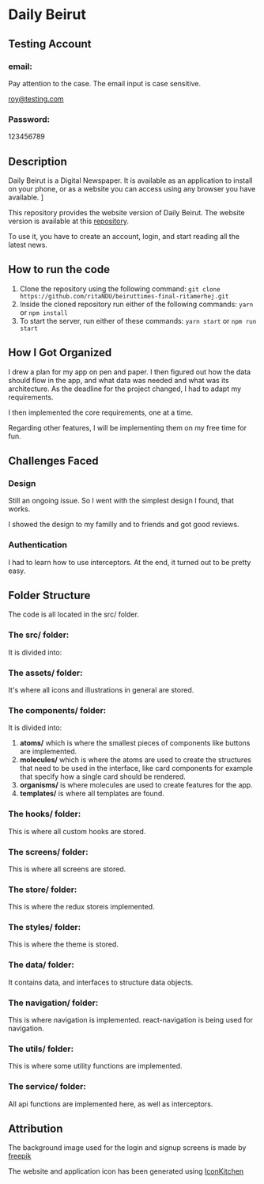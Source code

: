 # Daily Beirut

## Testing Account

### email:

Pay attention to the case. The email input is case sensitive.

roy@testing.com

### Password:

123456789

## Description

Daily Beirut is a Digital Newspaper. It is available as an application to install on your phone, or as a website you can access using any browser you have available. ]

This repository provides the website version of Daily Beirut.
The website version is available at this [repository](https://github.com/ritaNDU/dailybeirut-final-web-ritamerhej).

To use it, you have to create an account, login, and start reading all the latest news.

## How to run the code

1. Clone the repository using the following command:
   `git clone https://github.com/ritaNDU/beiruttimes-final-ritamerhej.git`
2. Inside the cloned repository run either of the following commands:
   `yarn` or `npm install`
3. To start the server, run either of these commands:
   `yarn start` or `npm run start`

## How I Got Organized

I drew a plan for my app on pen and paper. I then figured out how the data should flow in the app, and what data was needed and what was its architecture. As the deadline for the project changed, I had to adapt my requirements.

I then implemented the core requirements, one at a time.

Regarding other features, I will be implementing them on my free time for fun.

## Challenges Faced

### Design

Still an ongoing issue. So I went with the simplest design I found, that works.

I showed the design to my familly and to friends and got good reviews.

### Authentication

I had to learn how to use interceptors. At the end, it turned out to be pretty easy.

## Folder Structure

The code is all located in the src/ folder.

### The src/ folder:

It is divided into:

### The assets/ folder:

It's where all icons and illustrations in general are stored.

### The components/ folder:

It is divided into:

1. **atoms/** which is where the smallest pieces of components like buttons are implemented.
2. **molecules/** which is where the atoms are used to create the structures that need to be used in the interface, like card components for example that specify how a single card should be rendered.
3. **organisms/** is where molecules are used to create features for the app.
4. **templates/** is where all templates are found.

### The hooks/ folder:

This is where all custom hooks are stored.

### The screens/ folder:

This is where all screens are stored.

### The store/ folder:

This is where the redux storeis implemented.

### The styles/ folder:

This is where the theme is stored.

### The data/ folder:

It contains data, and interfaces to structure data objects.

### The navigation/ folder:

This is where navigation is implemented. react-navigation is being used for navigation.

### The utils/ folder:

This is where some utility functions are implemented.

### The service/ folder:

All api functions are implemented here, as well as interceptors.

## Attribution

The background image used for the login and signup screens is made by [freepik](https://www.freepik.com/free-photo/old-texture-newspapers-stack-arrangement_23994263.htm#fromView=search&page=1&position=46&uuid=331635b2-2b2f-42bd-8c4e-cff0f529397f)

The website and application icon has been generated using [IconKitchen](https://icon.kitchen/)
